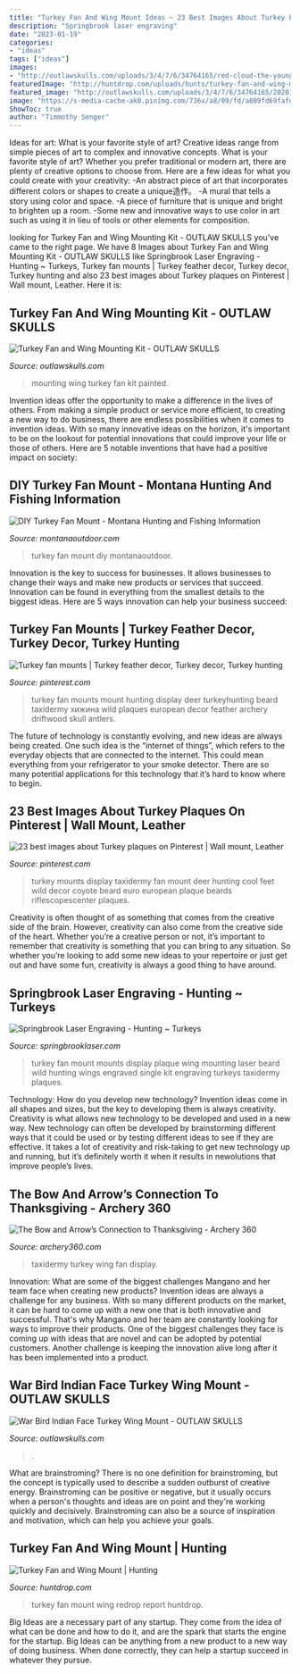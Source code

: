 ```yaml
---
title: "Turkey Fan And Wing Mount Ideas ~ 23 Best Images About Turkey Plaques On Pinterest"
description: "Springbrook laser engraving"
date: "2023-01-19"
categories:
- "ideas"
tags: ["ideas"]
images:
- "http://outlawskulls.com/uploads/3/4/7/6/34764165/red-cloud-the-younger-4-l.jpg"
featuredImage: "http://huntdrop.com/uploads/hunts/turkey-fan-and-wing-mount.jpg"
featured_image: "http://outlawskulls.com/uploads/3/4/7/6/34764165/20201020-163441.jpg"
image: "https://s-media-cache-ak0.pinimg.com/736x/a8/09/fd/a809fd69fafdd013c1c196a1a7a03de4.jpg"
ShowToc: true
author: "Timmothy Senger"
---
```



Ideas for art: What is your favorite style of art?
Creative ideas range from simple pieces of art to complex and innovative concepts. What is your favorite style of art? Whether you prefer traditional or modern art, there are plenty of creative options to choose from. Here are a few ideas for what you could create with your creativity: 
-An abstract piece of art that incorporates different colors or shapes to create a unique造作。
-A mural that tells a story using color and space.
-A piece of furniture that is unique and bright to brighten up a room.
-Some new and innovative ways to use color in art such as using it in lieu of tools or other elements for composition.

	

		
looking for Turkey Fan and Wing Mounting Kit - OUTLAW SKULLS you've came to the right page. We have 8 Images about Turkey Fan and Wing Mounting Kit - OUTLAW SKULLS like Springbrook Laser Engraving - Hunting ~ Turkeys, Turkey fan mounts | Turkey feather decor, Turkey decor, Turkey hunting and also 23 best images about Turkey plaques on Pinterest | Wall mount, Leather. Here it is:
		
    
## Turkey Fan And Wing Mounting Kit - OUTLAW SKULLS

<img loading=lazy src="http://outlawskulls.com/uploads/3/4/7/6/34764165/20201020-163441.jpg" onerror="this.onerror=null;this.src='https://tse2.mm.bing.net/th?id=OIP.fOwG54fstFi_e31pdvdPhAHaGB&amp;pid=15.1';" alt="Turkey Fan and Wing Mounting Kit - OUTLAW SKULLS">

_Source: outlawskulls.com_

>mounting wing turkey fan kit painted. 

	

Invention ideas offer the opportunity to make a difference in the lives of others. From making a simple product or service more efficient, to creating a new way to do business, there are endless possibilities when it comes to invention ideas. With so many innovative ideas on the horizon, it's important to be on the lookout for potential innovations that could improve your life or those of others. Here are 5 notable inventions that have had a positive impact on society: 
    
## DIY Turkey Fan Mount - Montana Hunting And Fishing Information

<img loading=lazy src="https://www.montanaoutdoor.com/wp-content/uploads/2016/03/Turkey-fan.jpg" onerror="this.onerror=null;this.src='https://tse4.mm.bing.net/th?id=OIP.9I8CRFu3jAhUQcRL78dgTQHaFj&amp;pid=15.1';" alt="DIY Turkey Fan Mount - Montana Hunting and Fishing Information">

_Source: montanaoutdoor.com_

>turkey fan mount diy montanaoutdoor. 

	

Innovation is the key to success for businesses. It allows businesses to change their ways and make new products or services that succeed. Innovation can be found in everything from the smallest details to the biggest ideas. Here are 5 ways innovation can help your business succeed: 

    
## Turkey Fan Mounts | Turkey Feather Decor, Turkey Decor, Turkey Hunting

<img loading=lazy src="https://i.pinimg.com/originals/c0/57/d6/c057d6fc0430e10d02c13e6e3db2ea29.jpg" onerror="this.onerror=null;this.src='https://tse3.mm.bing.net/th?id=OIP.51NWiY9sHsEb8-z-RdgjbwAAAA&amp;pid=15.1';" alt="Turkey fan mounts | Turkey feather decor, Turkey decor, Turkey hunting">

_Source: pinterest.com_

>turkey fan mounts mount hunting display deer turkeyhunting beard taxidermy хижина wild plaques european decor feather archery driftwood skull antlers. 

	

The future of technology is constantly evolving, and new ideas are always being created. One such idea is the “internet of things”, which refers to the everyday objects that are connected to the internet. This could mean everything from your refrigerator to your smoke detector. There are so many potential applications for this technology that it’s hard to know where to begin.

    
## 23 Best Images About Turkey Plaques On Pinterest | Wall Mount, Leather

<img loading=lazy src="https://s-media-cache-ak0.pinimg.com/736x/a8/09/fd/a809fd69fafdd013c1c196a1a7a03de4.jpg" onerror="this.onerror=null;this.src='https://tse1.mm.bing.net/th?id=OIP.yL-ZJdWDGFU14mRNSDLmTwHaI9&amp;pid=15.1';" alt="23 best images about Turkey plaques on Pinterest | Wall mount, Leather">

_Source: pinterest.com_

>turkey mounts display taxidermy fan mount deer hunting cool feet wild decor coyote beard euro european plaque beards riflescopescenter plaques. 

	

Creativity is often thought of as something that comes from the creative side of the brain. However, creativity can also come from the creative side of the heart. Whether you’re a creative person or not, it’s important to remember that creativity is something that you can bring to any situation. So whether you’re looking to add some new ideas to your repertoire or just get out and have some fun, creativity is always a good thing to have around.

    
## Springbrook Laser Engraving - Hunting ~ Turkeys

<img loading=lazy src="http://springbrooklaser.com/yahoo_site_admin/assets/images/0001.196122131_std.jpg" onerror="this.onerror=null;this.src='https://tse2.mm.bing.net/th?id=OIP.cPAPdaLc9Q_BHQXc46EY5AHaKO&amp;pid=15.1';" alt="Springbrook Laser Engraving - Hunting ~ Turkeys">

_Source: springbrooklaser.com_

>turkey fan mount mounts display plaque wing mounting laser beard wild hunting wings engraved single kit engraving turkeys taxidermy plaques. 

	

Technology: How do you develop new technology?
Invention ideas come in all shapes and sizes, but the key to developing them is always creativity. Creativity is what allows new technology to be developed and used in a new way. New technology can often be developed by brainstorming different ways that it could be used or by testing different ideas to see if they are effective. It takes a lot of creativity and risk-taking to get new technology up and running, but it’s definitely worth it when it results in newolutions that improve people’s lives.

    
## The Bow And Arrow’s Connection To Thanksgiving - Archery 360

<img loading=lazy src="https://archery360.com/wp-content/uploads/2013/11/Turkey-fan-wing-display-Photo-By-Taxidermy.net_.jpg" onerror="this.onerror=null;this.src='https://tse3.mm.bing.net/th?id=OIP.0VGiq99AszFpyYymdAJ8JwHaID&amp;pid=15.1';" alt="The Bow and Arrow’s Connection to Thanksgiving - Archery 360">

_Source: archery360.com_

>taxidermy turkey wing fan display. 

	

Innovation: What are some of the biggest challenges Mangano and her team face when creating new products?
Invention ideas are always a challenge for any business. With so many different products on the market, it can be hard to come up with a new one that is both innovative and successful. That's why Mangano and her team are constantly looking for ways to improve their products. One of the biggest challenges they face is coming up with ideas that are novel and can be adopted by potential customers. Another challenge is keeping the innovation alive long after it has been implemented into a product.

    
## War Bird Indian Face Turkey Wing Mount - OUTLAW SKULLS

<img loading=lazy src="http://outlawskulls.com/uploads/3/4/7/6/34764165/red-cloud-the-younger-4-l.jpg" onerror="this.onerror=null;this.src='https://tse1.mm.bing.net/th?id=OIP.B9vm74i5fD8NftzcjHNlnAAAAA&amp;pid=15.1';" alt="War Bird Indian Face Turkey Wing Mount - OUTLAW SKULLS">

_Source: outlawskulls.com_

>. 

	

What are brainstroming?
There is no one definition for brainstroming, but the concept is typically used to describe a sudden outburst of creative energy. Brainstroming can be positive or negative, but it usually occurs when a person's thoughts and ideas are on point and they're working quickly and decisively. Brainstroming can also be a source of inspiration and motivation, which can help you achieve your goals.

    
## Turkey Fan And Wing Mount | Hunting

<img loading=lazy src="http://huntdrop.com/uploads/hunts/turkey-fan-and-wing-mount.jpg" onerror="this.onerror=null;this.src='https://tse1.mm.bing.net/th?id=OIP.4pmMkHSkx_fCciRIUUfJfgHaJ4&amp;pid=15.1';" alt="Turkey Fan and Wing Mount | Hunting">

_Source: huntdrop.com_

>turkey fan mount wing redrop report huntdrop. 

	

Big Ideas are a necessary part of any startup. They come from the idea of what can be done and how to do it, and are the spark that starts the engine for the startup. Big Ideas can be anything from a new product to a new way of doing business. When done correctly, they can help a startup succeed in whatever they pursue.

